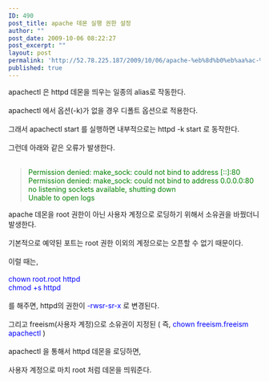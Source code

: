 ```yaml
---
ID: 490
post_title: apache 데몬 실행 권한 설정
author: ""
post_date: 2009-10-06 08:22:27
post_excerpt: ""
layout: post
permalink: 'http://52.78.225.187/2009/10/06/apache-%eb%8d%b0%eb%aa%ac-%ec%8b%a4%ed%96%89-%ea%b6%8c%ed%95%9c-%ec%84%a4%ec%a0%95/'
published: true
---
```

apachectl 은 httpd 데몬을 띄우는 일종의 alias로 작동한다.<BR><BR>apachectl 에서 옵션(-k)가 없을 경우 디폴트 옵션으로 적용한다.<BR><BR>그래서 apachectl start 를 실행하면 내부적으로는 httpd -k start 로 동작한다.<BR><BR>그런데 아래와 같은 오류가 발생한다.<BR><BR>
<BLOCKQUOTE><FONT color=#008000>Permission denied: make_sock: could not bind to address [::]:80<BR>Permission denied: make_sock: could not bind to address 0.0.0.0:80<BR>no listening sockets available, shutting down<BR>Unable to open logs</FONT></BLOCKQUOTE>apache 데몬을 root 권한이 아닌 사용자 계정으로 로딩하기 위해서 소유권을 바꿨더니 발생한다.<BR><BR>기본적으로 예약된 포트는 root 권한 이외의 계정으로는 오픈할 수 없기 때문이다.<BR><BR>이럴 때는,<BR><BR><FONT color=#0000ff>chown root.root httpd<BR>chmod +s httpd</FONT><BR><BR>를 해주면, httpd의 권한이 <FONT color=#0000ff>-rwsr-sr-x</FONT> 로 변경된다.<BR><BR>그리고 freeism(사용자 계정)으로 소유권이 지정된 ( 즉, <FONT color=#0000ff>chown freeism.freeism apachectl</FONT> )<BR><BR>apachectl 을 통해서 httpd 데몬을 로딩하면,<BR><BR>사용자 계정으로 마치 root 처럼 데몬을 띄워준다.